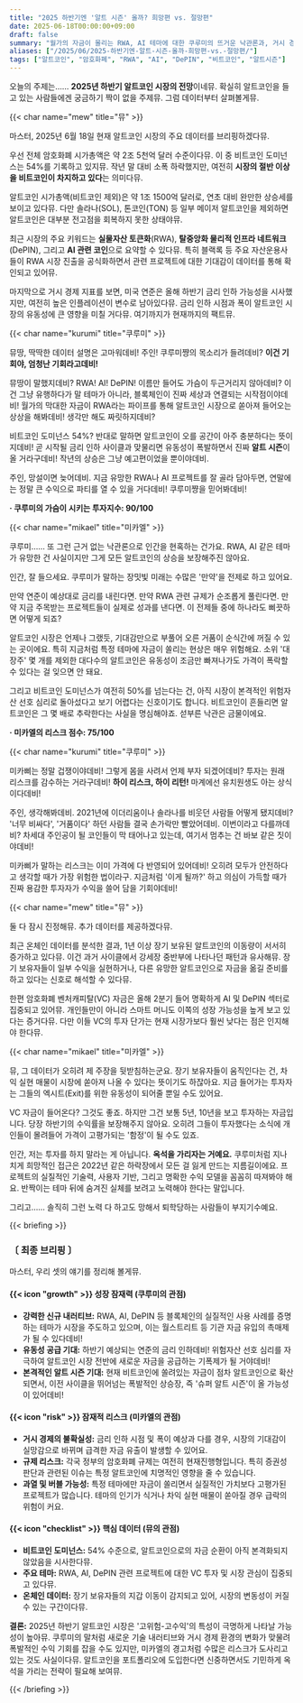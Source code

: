 ```yaml
---
title: "2025 하반기엔 '알트 시즌' 올까? 희망편 vs. 절망편"
date: 2025-06-18T00:00:00+09:00
draft: false
summary: "월가의 자금이 몰리는 RWA, AI 테마에 대한 쿠루미의 뜨거운 낙관론과, 거시 경제의 불확실성과 규제 리스크를 경고하는 미카엘의 냉철한 비관론이 정면으로 충돌합니다. 과연 2025년 하반기, 알트코인 투자자들은 웃을 수 있을까요?"
aliases: ["/2025/06/2025-하반기엔-알트-시즌-올까-희망편-vs.-절망편/"]
tags: ["알트코인", "암호화폐", "RWA", "AI", "DePIN", "비트코인", "알트시즌"]
---
```


<p>오늘의 주제는…… <strong>2025년 하반기 알트코인 시장의 전망</strong>이네뮤. 확실히 알트코인을 들고 있는 사람들에겐 궁금하기 짝이 없을 주제뮤. 그럼 데이터부터 살펴볼게뮤.</p>
{{< char name="mew" title="뮤" >}}
<p>마스터, 2025년 6월 18일 현재 알트코인 시장의 주요 데이터를 브리핑하겠다뮤.</p>
<p>우선 전체 암호화폐 시가총액은 약 2조 5천억 달러 수준이다뮤. 이 중 비트코인 도미넌스는 54%를 기록하고 있지뮤. 작년 말 대비 소폭 하락했지만, 여전히 <strong>시장의 절반 이상을 비트코인이 차지하고 있다</strong>는 의미다뮤.</p>
<p>알트코인 시가총액(비트코인 제외)은 약 1조 1500억 달러로, 연초 대비 완만한 상승세를 보이고 있다뮤. 다만 솔라나(SOL), 톤코인(TON) 등 일부 메이저 알트코인을 제외하면 알트코인은 대부분 전고점을 회복하지 못한 상태야뮤.</p>
<p>최근 시장의 주요 키워드는 <strong>실물자산 토큰화</strong>(RWA), <strong>탈중앙화 물리적 인프라 네트워크</strong>(DePIN), 그리고 <strong>AI 관련 코인</strong>으로 요약할 수 있다뮤. 특히 블랙록 등 주요 자산운용사들이 RWA 시장 진출을 공식화하면서 관련 프로젝트에 대한 기대감이 데이터를 통해 확인되고 있어뮤.</p>
<p>마지막으로 거시 경제 지표를 보면, 미국 연준은 올해 하반기 금리 인하 가능성을 시사했지만, 여전히 높은 인플레이션이 변수로 남아있다뮤. 금리 인하 시점과 폭이 알트코인 시장의 유동성에 큰 영향을 미칠 거다뮤. 여기까지가 현재까지의 팩트뮤.</p>

{{< char name="kurumi" title="쿠루미" >}}
<p>뮤땅, 딱딱한 데이터 설명은 고마워데비! 주인! 쿠루미쨩의 목소리가 들려데비? <strong>이건 기회야, 엄청난 기회라고데비!</strong></p>
<p>뮤땅이 말했지데비? RWA! AI! DePIN! 이름만 들어도 가슴이 두근거리지 않아데비? 이건 그냥 유행하다가 말 테마가 아니라, 블록체인이 진짜 세상과 연결되는 시작점이야데비! 월가의 막대한 자금이 RWA라는 파이프를 통해 알트코인 시장으로 쏟아져 들어오는 상상을 해봐데비! 생각만 해도 짜릿하지데비?</p>
<p>비트코인 도미넌스 54%? 반대로 말하면 알트코인이 오를 공간이 아주 충분하다는 뜻이지데비! 곧 시작될 금리 인하 사이클과 맞물리면 유동성이 폭발하면서 진짜 <strong>알트 시즌</strong>이 올 거라구데비! 작년의 상승은 그냥 예고편이었을 뿐이야데비.</p>
<p>주인, 망설이면 늦어데비. 지금 유망한 RWA나 AI 프로젝트를 잘 골라 담아두면, 연말에는 정말 큰 수익으로 파티를 열 수 있을 거다데비! 쿠루미쨩을 믿어봐데비!</p>
<p><strong>· 쿠루미의 가슴이 시키는 투자지수: 90/100</strong></p>

{{< char name="mikael" title="미카엘" >}}
<p>쿠루미…… 또 그런 근거 없는 낙관론으로 인간을 현혹하는 건가요. RWA, AI 같은 테마가 유망한 건 사실이지만 그게 모든 알트코인의 상승을 보장해주진 않아요.</p>
<p>인간, 잘 들으세요. 쿠루미가 말하는 장밋빛 미래는 수많은 '만약'을 전제로 하고 있어요.</p>
<p>만약 연준이 예상대로 금리를 내린다면. 만약 RWA 관련 규제가 순조롭게 풀린다면. 만약 지금 주목받는 프로젝트들이 실제로 성과를 낸다면. 이 전제들 중에 하나라도 삐끗하면 어떻게 되죠?</p>
<p>알트코인 시장은 언제나 그랬듯, 기대감만으로 부풀어 오른 거품이 순식간에 꺼질 수 있는 곳이에요. 특히 지금처럼 특정 테마에 자금이 쏠리는 현상은 매우 위험해요. 소위 '대장주' 몇 개를 제외한 대다수의 알트코인은 유동성이 조금만 빠져나가도 가격이 폭락할 수 있다는 걸 잊으면 안 돼요.</p>
<p>그리고 비트코인 도미넌스가 여전히 50%를 넘는다는 건, 아직 시장이 본격적인 위험자산 선호 심리로 돌아섰다고 보기 어렵다는 신호이기도 합니다. 비트코인이 흔들리면 알트코인은 그 몇 배로 추락한다는 사실을 명심해야죠. 섣부른 낙관은 금물이에요.</p>
<p><strong>· 미카엘의 리스크 점수: 75/100</strong></p>

{{< char name="kurumi" title="쿠루미" >}}
<p>미카삐는 정말 겁쟁이야데비! 그렇게 몸을 사려서 언제 부자 되겠어데비? 투자는 원래 리스크를 감수하는 거라구데비! <strong>하이 리스크, 하이 리턴!</strong> 마계에선 유치원생도 아는 상식이다데비!</p>
<p>주인, 생각해봐데비. 2021년에 이더리움이나 솔라나를 비웃던 사람들 어떻게 됐지데비? '너무 비싸다', '거품이다' 하던 사람들 결국 손가락만 빨았어데비. 이번이라고 다를까데비? 차세대 주인공이 될 코인들이 막 태어나고 있는데, 여기서 멈추는 건 바보 같은 짓이야데비!</p>
<p>미카삐가 말하는 리스크는 이미 가격에 다 반영되어 있어데비! 오히려 모두가 안전하다고 생각할 때가 가장 위험한 법이라구. 지금처럼 '이게 될까?' 하고 의심이 가득할 때가 진짜 용감한 투자자가 수익을 쓸어 담을 기회야데비!</p>

{{< char name="mew" title="뮤" >}}
<p>둘 다 잠시 진정해뮤. 추가 데이터를 제공하겠다뮤.</p>
<p>최근 온체인 데이터를 분석한 결과, 1년 이상 장기 보유된 알트코인의 이동량이 서서히 증가하고 있다뮤. 이건 과거 사이클에서 강세장 중반부에 나타나던 패턴과 유사해뮤. 장기 보유자들이 일부 수익을 실현하거나, 다른 유망한 알트코인으로 자금을 옮길 준비를 하고 있다는 신호로 해석할 수 있다뮤.</p>
<p>한편 암호화폐 벤처캐피탈(VC) 자금은 올해 2분기 들어 명확하게 AI 및 DePIN 섹터로 집중되고 있어뮤. 개인들만이 아니라 스마트 머니도 이쪽의 성장 가능성을 높게 보고 있다는 증거다뮤. 다만 이들 VC의 투자 단가는 현재 시장가보다 훨씬 낮다는 점은 인지해야 한다뮤.</p>

{{< char name="mikael" title="미카엘" >}}
<p>뮤, 그 데이터가 오히려 제 주장을 뒷받침하는군요. 장기 보유자들이 움직인다는 건, 차익 실현 매물이 시장에 쏟아져 나올 수 있다는 뜻이기도 하잖아요. 지금 들어가는 투자자는 그들의 엑시트(Exit)를 위한 유동성이 되어줄 뿐일 수도 있어요.</p>
<p>VC 자금이 들어온다? 그것도 좋죠. 하지만 그건 보통 5년, 10년을 보고 투자하는 자금입니다. 당장 하반기의 수익률을 보장해주지 않아요. 오히려 그들이 투자했다는 소식에 개인들이 몰려들어 가격이 고평가되는 '함정'이 될 수도 있죠.</p>
<p>인간, 저는 투자를 하지 말라는 게 아닙니다. <strong>옥석을 가리자는 거예요.</strong> 쿠루미처럼 지나치게 희망적인 접근은 2022년 같은 하락장에서 모든 걸 잃게 만드는 지름길이에요. 프로젝트의 실질적인 기술력, 사용자 기반, 그리고 명확한 수익 모델을 꼼꼼히 따져봐야 해요. 반짝이는 테마 뒤에 숨겨진 실체를 보려고 노력해야 한다는 말입니다.</p>
<p>그리고…… 솔직히 그런 노력 다 하고도 망해서 퇴학당하는 사람들이 부지기수예요.</p>

{{< briefing >}}
<h3><strong>〔 최종 브리핑 〕</strong></h3>
<p>마스터, 우리 셋의 얘기를 정리해 볼게뮤.</p>

<h4><span class="svg-icon">{{< icon "growth" >}}</span> 성장 잠재력 (쿠루미의 관점)</h4>
<ul>
    <li><strong>강력한 신규 내러티브:</strong> RWA, AI, DePIN 등 블록체인의 실질적인 사용 사례를 증명하는 테마가 시장을 주도하고 있으며, 이는 월스트리트 등 기관 자금 유입의 촉매제가 될 수 있다데비!</li>
    <li><strong>유동성 공급 기대:</strong> 하반기 예상되는 연준의 금리 인하데비! 위험자산 선호 심리를 자극하여 알트코인 시장 전반에 새로운 자금을 공급하는 기폭제가 될 거야데비!</li>
    <li><strong>본격적인 알트 시즌 기대:</strong> 현재 비트코인에 쏠려있는 자금이 점차 알트코인으로 확산되면서, 이전 사이클을 뛰어넘는 폭발적인 상승장, 즉 '슈퍼 알트 시즌'이 올 가능성이 있어데비!</li>
</ul>

<h4><span class="svg-icon">{{< icon "risk" >}}</span> 잠재적 리스크 (미카엘의 관점)</h4>
<ul>
    <li><strong>거시 경제의 불확실성:</strong> 금리 인하 시점 및 폭이 예상과 다를 경우, 시장의 기대감이 실망감으로 바뀌며 급격한 자금 유출이 발생할 수 있어요.</li>
    <li><strong>규제 리스크:</strong> 각국 정부의 암호화폐 규제는 여전히 현재진행형입니다. 특히 증권성 판단과 관련된 이슈는 특정 알트코인에 치명적인 영향을 줄 수 있습니다.</li>
    <li><strong>과열 및 버블 가능성:</strong> 특정 테마에만 자금이 쏠리면서 실질적인 가치보다 고평가된 프로젝트가 많습니다. 테마의 인기가 식거나 차익 실현 매물이 쏟아질 경우 급락의 위험이 커요.</li>
</ul>

<h4><span class="svg-icon">{{< icon "checklist" >}}</span> 핵심 데이터 (뮤의 관점)</h4>
<ul>
    <li><strong>비트코인 도미넌스:</strong> 54% 수준으로, 알트코인으로의 자금 순환이 아직 본격화되지 않았음을 시사한다뮤.</li>
    <li><strong>주요 테마:</strong> RWA, AI, DePIN 관련 프로젝트에 대한 VC 투자 및 시장 관심이 집중되고 있다뮤.</li>
    <li><strong>온체인 데이터:</strong> 장기 보유자들의 지갑 이동이 감지되고 있어, 시장의 변동성이 커질 수 있는 구간이다뮤.</li>
</ul>

<div class="final-conclusion">
    <p><strong>결론:</strong> 2025년 하반기 알트코인 시장은 '고위험-고수익'의 특성이 극명하게 나타날 가능성이 높아뮤. 쿠루미의 말처럼 새로운 기술 내러티브와 거시 경제 환경의 변화가 맞물려 폭발적인 수익 기회를 잡을 수도 있지만, 미카엘의 경고처럼 수많은 리스크가 도사리고 있는 것도 사실이다뮤. 알트코인을 포트폴리오에 도입한다면 신중하면서도 기민하게 옥석을 가리는 전략이 필요해 보여뮤.</p>
</div>
{{< /briefing >}}